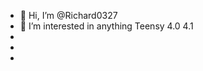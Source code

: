 - 👋 Hi, I’m @Richard0327
- 👀 I’m interested in anything Teensy 4.0 4.1
- 
- 
-

<!---
Richard0327/Richard0327 is a ✨ special ✨ repository because its `README.md` (this file) appears on your GitHub profile.
You can click the Preview link to take a look at your changes.
--->
